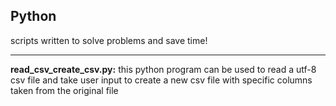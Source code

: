 ## Python
scripts written to solve problems and save time!

---

**read_csv_create_csv.py:** this python program can be used to read a utf-8 csv file and take user input to create a new csv file with specific columns taken from the original file
